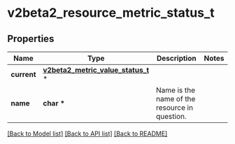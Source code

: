 # v2beta2_resource_metric_status_t

## Properties
Name | Type | Description | Notes
------------ | ------------- | ------------- | -------------
**current** | [**v2beta2_metric_value_status_t**](v2beta2_metric_value_status.md) \* |  | 
**name** | **char \*** | Name is the name of the resource in question. | 

[[Back to Model list]](../README.md#documentation-for-models) [[Back to API list]](../README.md#documentation-for-api-endpoints) [[Back to README]](../README.md)


